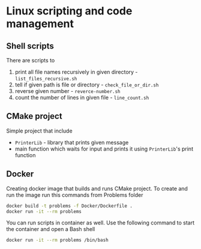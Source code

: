 # Linux scripting and code management
## Shell scripts
 There are scripts to
1. print all file names recursively in given directory - `list_files_recursive.sh`
2. tell if given path is file or directory - `check_file_or_dir.sh`
3. reverse given number - `reverce-number.sh`
4. count the number of lines in given file - `line_count.sh`
## CMake project
Simple project that include 
- `PrinterLib` - library that prints given message
- main function which waits for input and prints it using `PrinterLib`'s print function
## Docker
Creating docker image that builds and runs CMake project.
To create and run the image run this commands from Problems folder
```sh
docker build -t problems -f Docker/Dockerfile .
docker run -it --rm problems
```
You can run scripts in container as well. Use the following command to start the container and open a Bash shell
```sh
docker run -it --rm problems /bin/bash
```
